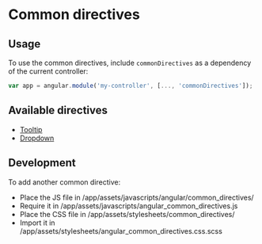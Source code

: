 # Common directives

## Usage

To use the common directives, include `commonDirectives` as a dependency of the current controller:
```javascript
var app = angular.module('my-controller', [..., 'commonDirectives']);
```


## Available directives
* [Tooltip](tooltip.md)
* [Dropdown](dropdown.md)

## Development

To add another common directive:
* Place the JS file in /app/assets/javascripts/angular/common_directives/
* Require it in /app/assets/javascripts/angular_common_directives.js
* Place the CSS file in /app/assets/stylesheets/common_directives/
* Import it in /app/assets/stylesheets/angular_common_directives.css.scss
